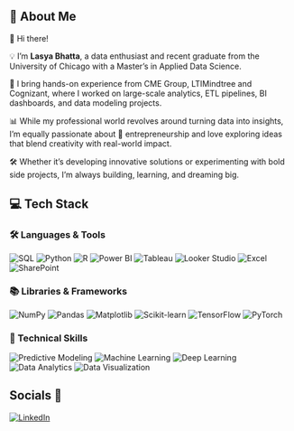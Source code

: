 ## 💬 About Me

👋 Hi there! 

💡 I’m **Lasya Bhatta**, a data enthusiast and recent graduate from the University of Chicago with a Master’s in Applied Data Science.

💼 I bring hands-on experience from CME Group, LTIMindtree and Cognizant, where I worked on large-scale analytics, ETL pipelines, BI dashboards, and data modeling projects. 

📊 While my professional world revolves around turning data into insights, I’m equally passionate about 🚀 entrepreneurship and love exploring ideas that blend creativity with real-world impact.  

🛠️ Whether it’s developing innovative solutions or experimenting with bold side projects, I’m always building, learning, and dreaming big.

## 💻 Tech Stack

### 🛠️ Languages & Tools
![SQL](https://img.shields.io/badge/SQL-336791?style=for-the-badge&logo=postgresql&logoColor=white)
![Python](https://img.shields.io/badge/Python-3776AB?style=for-the-badge&logo=python&logoColor=white)
![R](https://img.shields.io/badge/R-276DC3?style=for-the-badge&logo=r&logoColor=white)
![Power BI](https://img.shields.io/badge/Power_BI-F2C811?style=for-the-badge&logo=powerbi&logoColor=black)
![Tableau](https://img.shields.io/badge/Tableau-E97627?style=for-the-badge&logo=tableau&logoColor=white)
![Looker Studio](https://img.shields.io/badge/Looker_Studio-4285F4?style=for-the-badge&logo=looker&logoColor=white)
![Excel](https://img.shields.io/badge/Excel-217346?style=for-the-badge&logo=microsoft-excel&logoColor=white)
![SharePoint](https://img.shields.io/badge/SharePoint-0078D4?style=for-the-badge&logo=microsoftsharepoint&logoColor=white)

### 📚 Libraries & Frameworks
![NumPy](https://img.shields.io/badge/NumPy-013243?style=for-the-badge&logo=numpy&logoColor=white)
![Pandas](https://img.shields.io/badge/Pandas-150458?style=for-the-badge&logo=pandas&logoColor=white)
![Matplotlib](https://img.shields.io/badge/Matplotlib-000000?style=for-the-badge&logo=matplotlib&logoColor=white)
![Scikit-learn](https://img.shields.io/badge/Scikit--learn-F7931E?style=for-the-badge&logo=scikit-learn&logoColor=white)
![TensorFlow](https://img.shields.io/badge/TensorFlow-FF6F00?style=for-the-badge&logo=tensorflow&logoColor=white)
![PyTorch](https://img.shields.io/badge/PyTorch-EE4C2C?style=for-the-badge&logo=pytorch&logoColor=white)

### 💼 Technical Skills

![Predictive Modeling](https://img.shields.io/badge/Predictive_Modeling-blue?style=for-the-badge) 
![Machine Learning](https://img.shields.io/badge/Machine_Learning-green?style=for-the-badge) 
![Deep Learning](https://img.shields.io/badge/Deep_Learning-red?style=for-the-badge) 
![Data Analytics](https://img.shields.io/badge/Data_Analytics-orange?style=for-the-badge) 
![Data Visualization](https://img.shields.io/badge/Data_Visualization-yellow?style=for-the-badge) 


## Socials 🔗
[![LinkedIn](https://img.shields.io/badge/LinkedIn-0077B5?style=for-the-badge&logo=linkedin&logoColor=white)](https://www.linkedin.com/in/lasya-nayani-bhatta/)


